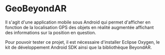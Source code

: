 # GeoBeyondAR

Il s'agit d'une application mobile sous Android qui permet d'afficher en fonction de la localisation GPS des objets en réalité augmentée affichant des informations sur la position en question.

Pour pouvoir tester ce projet, il est nécessaire d'installer Eclipse Oxygen, le kit de développement Android SDK ainsi que la bibliothèque BeyondAR.

